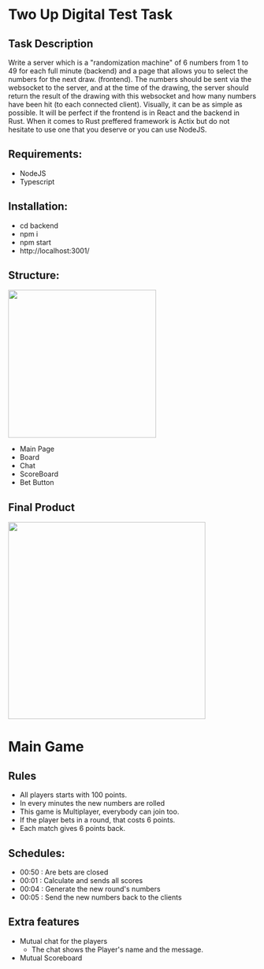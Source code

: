 # Two Up Digital Test Task

## Task Description

Write a server which is a "randomization machine" of 6 numbers from 1 to 49 for each full minute (backend) and a page that allows you to select the numbers for the next draw. (frontend).
The numbers should be sent via the websocket to the server, and at the time of the drawing, the server should return the result of the drawing with this websocket and how many numbers have been hit (to each connected client). Visually, it can be as simple as possible.
It will be perfect if the frontend is in React and the backend in Rust. When it comes to Rust preffered framework is Actix but do not hesitate to use one that you deserve or you can use NodeJS.

## Requirements:

- NodeJS
- Typescript

## Installation:

- cd backend
- npm i
- npm start
- http://localhost:3001/

## Structure:

<img src="https://referenceprojects-abkno.run-eu-central1.goorm.io/src/github/testdocuments/wire.jpg" height="300px" >
</br>

- Main Page
- Board
- Chat
- ScoreBoard
- Bet Button

## Final Product

<img src="https://referenceprojects-abkno.run-eu-central1.goorm.io/src/github/testdocuments/reactbingo.png" height="400px">

# Main Game

## Rules

- All players starts with 100 points.
- In every minutes the new numbers are rolled
- This game is Multiplayer, everybody can join too.
- If the player bets in a round, that costs 6 points.
- Each match gives 6 points back.

## Schedules:

- 00:50 : Are bets are closed
- 00:01 : Calculate and sends all scores
- 00:04 : Generate the new round's numbers
- 00:05 : Send the new numbers back to the clients

## Extra features

- Mutual chat for the players
  - The chat shows the Player's name and the message.
- Mutual Scoreboard
